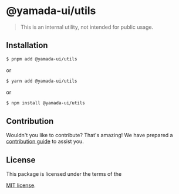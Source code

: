 # @yamada-ui/utils

> This is an internal utility, not intended for public usage.

## Installation

```sh
$ pnpm add @yamada-ui/utils
```

or

```sh
$ yarn add @yamada-ui/utils
```

or

```sh
$ npm install @yamada-ui/utils
```

## Contribution

Wouldn't you like to contribute? That's amazing! We have prepared a [contribution guide](https://github.com/hirotomoyamada/yamada-ui/blob/main/CONTRIBUTING.md) to assist you.

## License

This package is licensed under the terms of the

[MIT license](https://github.com/hirotomoyamada/yamada-ui/blob/main/LICENSE).
